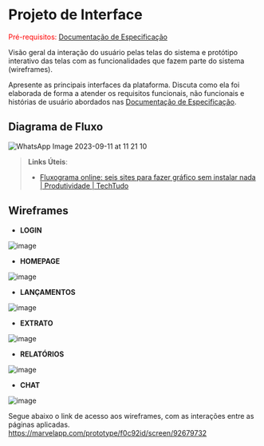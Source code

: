 
# Projeto de Interface

<span style="color:red">Pré-requisitos: <a href="02-Especificação do Projeto.md"> Documentação de Especificação</a></span>

Visão geral da interação do usuário pelas telas do sistema e protótipo interativo das telas com as funcionalidades que fazem parte do sistema (wireframes).

 Apresente as principais interfaces da plataforma. Discuta como ela foi elaborada de forma a atender os requisitos funcionais, não funcionais e histórias de usuário abordados nas <a href="2-Especificação do Projeto.md"> Documentação de Especificação</a>.

## Diagrama de Fluxo

![WhatsApp Image 2023-09-11 at 11 21 10](https://github.com/ICEI-PUC-Minas-PMV-ADS/pmv-ads-2023-2-e3-proj-mov-t4-time3-smart-wallet/assets/115894941/2f679820-120c-4908-9d5c-46f811f4e9c4)




> **Links Úteis**:
> - [Fluxograma online: seis sites para fazer gráfico sem instalar nada | Produtividade | TechTudo](https://www.techtudo.com.br/listas/2019/03/fluxograma-online-seis-sites-para-fazer-grafico-sem-instalar-nada.ghtml)

## Wireframes

-  **LOGIN**

  
![image](https://github.com/ICEI-PUC-Minas-PMV-ADS/pmv-ads-2023-2-e3-proj-mov-t4-time3-smart-wallet/assets/115894941/a48c431e-9eb9-42c4-bd6f-4cda5dcfb905)




-  **HOMEPAGE**


  ![image](https://github.com/ICEI-PUC-Minas-PMV-ADS/pmv-ads-2023-2-e3-proj-mov-t4-time3-smart-wallet/assets/115894941/86d1b4ee-cc18-4ec6-b666-7547ee5c5220)




- **LANÇAMENTOS**


![image](https://github.com/ICEI-PUC-Minas-PMV-ADS/pmv-ads-2023-2-e3-proj-mov-t4-time3-smart-wallet/assets/115894941/575150b2-31f5-4617-942b-0fea10dcb140)




-  **EXTRATO**


![image](https://github.com/ICEI-PUC-Minas-PMV-ADS/pmv-ads-2023-2-e3-proj-mov-t4-time3-smart-wallet/assets/115894941/ca62bca8-0d96-43fb-8691-602b5cadb15f)




-  **RELATÓRIOS**


![image](https://github.com/ICEI-PUC-Minas-PMV-ADS/pmv-ads-2023-2-e3-proj-mov-t4-time3-smart-wallet/assets/115894941/573fe09d-7a60-4658-87e5-86069a93dd2b)



-  **CHAT**


![image](https://github.com/ICEI-PUC-Minas-PMV-ADS/pmv-ads-2023-2-e3-proj-mov-t4-time3-smart-wallet/assets/115894941/c7ece76a-9921-4e96-aee8-8e123997c60e)







 




Segue abaixo o link de acesso aos wireframes, com as interações entre as páginas aplicadas.
https://marvelapp.com/prototype/f0c92id/screen/92679732
